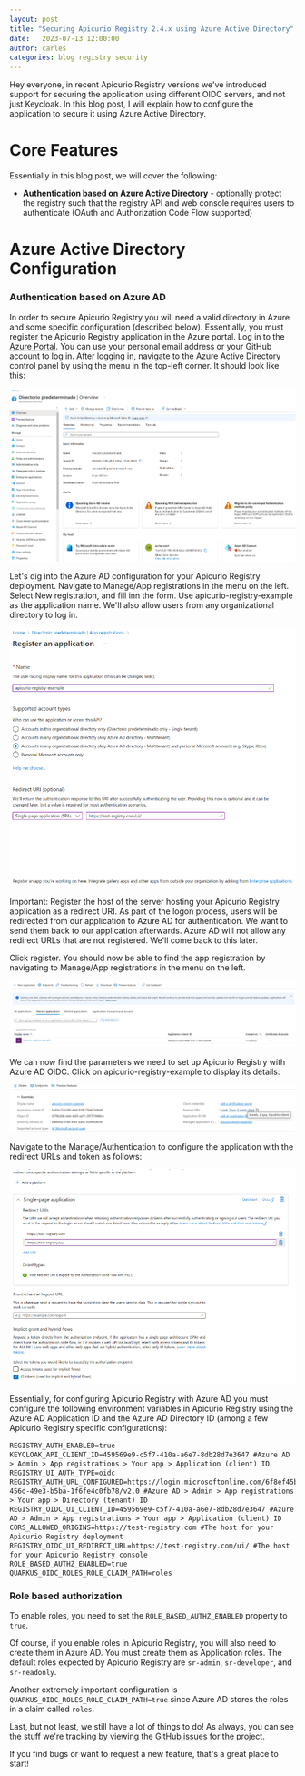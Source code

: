 ```yaml
---
layout: post
title: "Securing Apicurio Registry 2.4.x using Azure Active Directory"
date:   2023-07-13 12:00:00
author: carles
categories: blog registry security
---
```


Hey everyone, in recent Apicurio Registry versions we've introduced support for securing the application using different OIDC servers, and not just Keycloak. In this blog post, I will explain how to configure the application to secure it using Azure Active Directory.

Core Features
===
Essentially in this blog post, we will cover the following:

* **Authentication based on Azure Active Directory** - optionally protect the registry such that the registry API and web console requires users to authenticate (OAuth and Authorization Code Flow supported)


Azure Active Directory Configuration
===

### Authentication based on Azure AD
In order to secure Apicurio Registry you will need a valid directory in Azure and some specific configuration (described below).
Essentially, you must register the Apicurio Registry application in the Azure portal. Log in to the [Azure Portal](https://portal.azure.com). You can use your personal email address or your GitHub account to log in.
After logging in, navigate to the Azure Active Directory control panel by using the menu in the top-left corner. It should look like this:

![Azure AD Portal](/images/guides/azure-ad-portal.png)

Let's dig into the Azure AD configuration for your Apicurio Registry deployment. Navigate to Manage/App registrations in the menu on the left. Select New registration, and fill inn the form. Use apicurio-registry-example as the application name. We'll also allow users from any organizational directory to log in.

![Azure AD App Registration](/images/guides/azure-ad-register-application.png)

Important: Register the host of the server hosting your Apicurio Registry application as a redirect URI. As part of the logon process, users will be redirected from our application to Azure AD for authentication. We want to send them back to our application afterwards. Azure AD will not allow any redirect URLs that are not registered. We'll come back to this later.

Click register. You should now be able to find the app registration by navigating to Manage/App registrations in the menu on the left.

![Azure AD App Registered](/images/guides/azure-ad-app-registered.png)

We can now find the parameters we need to set up Apicurio Registry with Azure AD OIDC. Click on apicurio-registry-example to display its details:

![Azure AD App Details](/images/guides/azure-ad-app-details.png)

Navigate to the Manage/Authentication to configure the application with the redirect URLs and token as follows:

![Azure AD App Details](/images/guides/azure-ad-app-configuration.png)

Essentially, for configuring Apicurio Registry with Azure AD you must configure the following environment variables in Apicurio Registry using the Azure AD Application ID and the Azure AD Directory ID (among a few Apicurio Registry specific configurations):

```
REGISTRY_AUTH_ENABLED=true
KEYCLOAK_API_CLIENT_ID=459569e9-c5f7-410a-a6e7-8db28d7e3647 #Azure AD > Admin > App registrations > Your app > Application (client) ID
REGISTRY_UI_AUTH_TYPE=oidc
REGISTRY_AUTH_URL_CONFIGURED=https://login.microsoftonline.com/6f8ef45b-456d-49e3-b5ba-1f6fe4c0fb78/v2.0 #Azure AD > Admin > App registrations > Your app > Directory (tenant) ID
REGISTRY_OIDC_UI_CLIENT_ID=459569e9-c5f7-410a-a6e7-8db28d7e3647 #Azure AD > Admin > App registrations > Your app > Application (client) ID
CORS_ALLOWED_ORIGINS=https://test-registry.com #The host for your Apicurio Registry deployment
REGISTRY_OIDC_UI_REDIRECT_URL=https://test-registry.com/ui/ #The host for your Apicurio Registry console
ROLE_BASED_AUTHZ_ENABLED=true
QUARKUS_OIDC_ROLES_ROLE_CLAIM_PATH=roles
```

### Role based authorization

To enable roles, you need to set the `ROLE_BASED_AUTHZ_ENABLED` property to `true`.

Of course, if you enable roles in Apicurio Registry, you will also need to create them in Azure AD.
You must create them as Application roles. The default roles expected by Apicurio Registry are `sr-admin`, `sr-developer`, and `sr-readonly`.

Another extremely important configuration is `QUARKUS_OIDC_ROLES_ROLE_CLAIM_PATH=true` since Azure AD stores the roles in a claim called `roles`.

Last, but not least, we still have a lot of things to do!  As always, you can see the
stuff we're tracking by viewing the [GitHub issues](https://github.com/Apicurio/apicurio-registry/issues) for the project.

If you find bugs or want to request a new feature, that's a great place to start!
